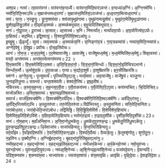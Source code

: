 

  
अश्व॒न्न। नत्वा॑। त्वा॒वार॑वन्तं। वार॑वन्तंव॒न्दध्यै॑। वार॑वन्त॒मिति॒वार॑ऽवन्तं। व॒न्दध्या॑अ॒ग्निं। अ॒ग्नि्नमो॑भिः। नमो॑भि॒रिति॒नमः॑ऽभिः॥ स॒म्राज॑न्तमध्व॒राणां॑। स॒म्राज॑न्त॒मिति॑सं॒ऽराज॑न्तं। अ॒ध्व॒राणा॒मित्य॑ध्व॒राणां॑॥  
सघ॑। घा॒नः॒। न॒स्सू॒नुः। सू॒नुश्शव॑सा। शव॑सापृ॒थुप्र॑गामा। पृ॒थुप्र॑गामासु॒शेवः॑। पृ॒थुप्र॑गा॒मेति॑पृ॒थुऽप्र॑गामा। सु॒शेव॒इति॑सु॒ऽशेवः॑॥ मी॒ढ्वाँअ॒स्मकं॑। अ॒स्मकं॑बभूयात्। ब॒भू॒यादिति॑बभूयात्॥  
सनः॑। नो॒दू॒रात्। दू॒राच्च॑। चा॒सात्। आ॒साच्च॑। च॒नि। निमर्त्या॑त्। मर्त्या॑दघा॒योः। अ॒घ॒योरित्य॑घ॒ऽयोः॥ पा॒हिसदं॑। सद॒मित्। इद्वि॒श्वायुः॑। वि॒श्वायु॒रिति॑वि॒श्वऽआ॑युः॥  
इ॒ममू॒षु। ऊँ॒इत्यूँ॑। सुत्वं। त्वम॒स्माकं॑। अ॒स्माकं॑स॒निं। स॒निङ्गा॑य॒त्रं। गा॒य॒त्रन्नव्या॑सं। नव्या॑स॒मिति॒नव्या॑सं॥ अग्ने॑दे॒वेषु॑। दे॒वेषु॒प्र। प्रवो॑चः। वो॒च॒इति॑वोचः॥  
आनः॑। नो॒भ॒ज॒। भ॒ज॒प॒र॒मेषु॑। प॒र॒मेष्वावाजे॑षु। आवाजे॑षु। वाजे॑षुमध्य॒मेषु॑। म॒ध्व॒मेष्विति॑म॒ध्य॒मेषु॑॥ शिक्षा॒वस्वः॑। वस्वो॒ अन्त॑मस्य। अन्त॑म॒स्येत्यन्त॑मस्य॥ 22 ॥  
वि॒भ॒क्तासि॑। वि॒भ॒क्तेति॑वि॒ऽभ॒क्ता। अ॒सि॒चि॒त्र॒भा॒नो॒। चि॒त्र॒भा॒नो॒सिन्धोः॑। चि॒त्र॒भा॒नो॒इति॑चित्रऽभानो। सिन्धो॑रू॒र्मौ। ऊ॒र्मावु॑पा॒के। उ॒पा॒कआ। एत्या॥ स॒द्योदा॒शुषे॑। दा॒शुषे॑क्षरसि। क्ष॒र॒सीति॑क्षरसि॥  
यम॑ग्ने। अ॒ग्ने॒पृ॒त्सु। पृ॒त्सुमर्त्यं॑। पृ॒त्स्विति॑पृ॒त्ऽसु। मर्त्य॒मवाः॑। अवा॒वाजे॑षु। वाजे॑षु॒यं। यञ्जु॒नाः। जु॒नाइति॑जु॒नाः॥ सयन्ता॑। यन्ता॒शश्व॑तीः। शश्व॑ती॒रिषः॑। इष॒इतीषः॑॥  
नकि॑रस्य। अ॒स्य॒स॒ह॒न्त्य॒। स॒ह॒न्त्य॒प॒र्ये॒ता। प॒र्ये॒ताकय॑स्य। प॒र्ये॒तेति॑प॒रि॒ऽए॒ता। कय॑स्यचित्। चि॒दिति॑चित्॥ वाजो॑अस्ति। अ॒स्ति॒श्र॒वाय्यः॑। श्र॒वाय्य॒इति॑श्र॒वाय्यः॑॥  
सवाजं॑। वाजं॑वि॒श्वच॑र्षणिः। वि॒श्वच॑र्षणि॒रर्व॑द्भिः। वि॒श्वच॑र्षणि॒रिति॑वि॒श्वऽच॑र्षणिः। अर्व॑द्भि॒र॑स्तु। अ॒र्व॑द्भि॒रित्यर्व॑त्ऽभिः। अ॒स्तु॒तरु॑ता। तरु॒तेति॒तरु॑ता॥ विप्रे॑भिरस्तु। अ॒स्तु॒सनि॑ता। सनि॒तेति॒सनि॑ता॥  
जरा॑बोध॒तत्। जरा॑बो॒धेति॒जरा॑ऽबोध। तद्वि॑विढ्ढि। वि॒वि॒ढ्ढि॒वि॒शेवि॑शे। वि॒शेवि॑शेय॒ज्ञिया॑य। वि॒शेवि॑श॒इति॑वि॒शेऽवि॑शे। य॒ज्ञिया॒येति॑य॒ज्ञिया॑य॥ स्तोमं॑रु॒द्राय॑। रु॒द्राय॒दृशी॑कं। दृशी॑क॒मिति॒दृशी॑कं॥ 23॥  
सनः॑। नो॒म॒हान्। म॒हाँअ॑निमा॒नः। अ॒नि॒मा॒नोधू॒मके॑तुः। धू॒मके॑तुपुरुश्च॒न्द्रः। धू॒मके॑तु॒रिति॑धू॒मऽके॑तुः। पु॒रु॒च॒न्द्रइति॑पु॒रु॒ऽच॒न्द्रः॥ धि॒येवाजा॑य। वाजा॑यहिन्वतु। हि॒न्व॒त्विति॑हिन्वतु॥  
सरे॒वाँइ॑व। रे॒वाँइ॑ववि॒श्पतिः॑। रे॒वानि॒वेति॑रे॒वान्ऽइ॑व। वि॒श्पति॒र्दैव्यः॑। दैव्यः॑के॒तुः। के॒तुश्शृ॑णोतु। शृ॒णॊ॒तु॒नः॒। न॒इति॑नः॥ उ॒क्थैर॒ग्निः। अ॒ग्निर्बृ॒हद्भा॑नुः। बृ॒हद्भा॑नु॒रिति॑बृ॒हत्ऽभा॑नुः॥  
नमो॑म॒हद्भ्यः॑। म॒हद्भ्यो॒नमः॑। म॒हद्भ्य॒इति॑म॒हत्ऽभ्यः॑। नमो॑अर्भ॒केभ्यः॑। अ॒र्भ॒केभ्यो॒नमः॑। नमो॒युव॑भ्यः। युव॑भ्यो॒नमः॑। युव॑भ्य॒इति॒युव॑ऽभ्यः। नम॑आ॒शि॒नेभ्यः॑। आ॒शि॒नेभ्य॒इत्या॑शि॒नेभ्यः॑॥ यजा॑मदे॒वान्। दे॒वान्यदि॑। यदि॑श॒क्नवा॑म। श॒क्नवा॑म॒मा। माज्या॑यसः। ज्याय॑स॒श्शंसं॑। शंस॒मावृ॑क्षि। आवृ॑क्षि। वृ॒क्षि॒दे॒वाः। दे॒वाइति॑दे॒वाः॥ 24 ॥  
